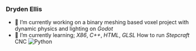 <link rel="stylesheet" type='text/css' href="https://cdn.jsdelivr.net/gh/devicons/devicon@latest/devicon.min.css" />

### Dryden Ellis




  - 🔭 I’m currently working on a binary meshing based voxel project with dynamic physics and lighting on *Godot*
  - 🌱 I’m currently learning; *X86*, *C++*, *HTML*, *GLSL* How to run *Stepcraft* CNC
![Python](https://img.shields.io/badge/Python-3776AB?style=for-the-badge&logo=python&logoColor=white)&nbsp;

